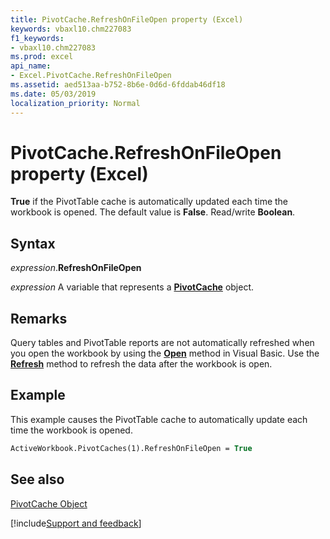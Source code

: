 ```yaml
---
title: PivotCache.RefreshOnFileOpen property (Excel)
keywords: vbaxl10.chm227083
f1_keywords:
- vbaxl10.chm227083
ms.prod: excel
api_name:
- Excel.PivotCache.RefreshOnFileOpen
ms.assetid: aed513aa-b752-8b6e-0d6d-6fddab46df18
ms.date: 05/03/2019
localization_priority: Normal
---
```



# PivotCache.RefreshOnFileOpen property (Excel)

 **True** if the PivotTable cache is automatically updated each time the workbook is opened. The default value is **False**. Read/write **Boolean**.


## Syntax

_expression_.**RefreshOnFileOpen**

_expression_ A variable that represents a **[PivotCache](Excel.PivotCache.md)** object.


## Remarks

Query tables and PivotTable reports are not automatically refreshed when you open the workbook by using the  **[Open](Excel.Workbooks.Open.md)** method in Visual Basic. Use the **[Refresh](Excel.PivotCache.Refresh.md)** method to refresh the data after the workbook is open.


## Example

This example causes the PivotTable cache to automatically update each time the workbook is opened.


```vb
ActiveWorkbook.PivotCaches(1).RefreshOnFileOpen = True
```


## See also


[PivotCache Object](Excel.PivotCache.md)

[!include[Support and feedback](~/includes/feedback-boilerplate.md)]